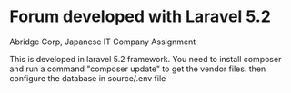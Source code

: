 # Forum developed with Laravel 5.2
Abridge Corp, Japanese IT Company Assignment



This is developed in laravel 5.2 framework. You need to install composer and run a command "composer update" to get the vendor files.
then configure the database in source/.env file 
